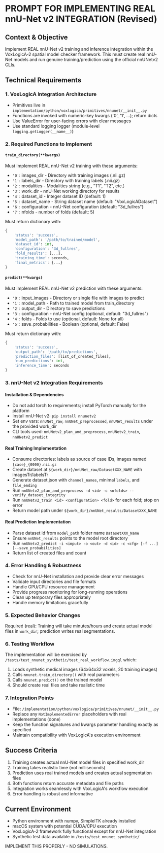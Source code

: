 # PROMPT FOR IMPLEMENTING REAL nnU-Net v2 INTEGRATION (Revised)

## Context & Objective
Implement REAL nnU-Net v2 training and inference integration within the VoxLogicA-2 spatial model checker framework. This must create real nnU-Net models and run genuine training/prediction using the official nnUNetv2 CLIs.

## Technical Requirements

### 1. VoxLogicA Integration Architecture
- Primitives live in `implementation/python/voxlogica/primitives/nnunet/__init__.py`
- Functions are invoked with numeric-key kwargs ('0', '1', ...); return dicts
- Use ValueError for user-facing errors with clear messages
- Use standard logging logger (module-level `logging.getLogger(__name__)`)

### 2. Required Functions to Implement

#### `train_directory(**kwargs)`
Must implement REAL nnU-Net v2 training with these arguments:
- `'0'`: images_dir - Directory with training images (.nii.gz)
- `'1'`: labels_dir - Directory with training labels (.nii.gz) 
- `'2'`: modalities - Modalities string (e.g., "T1", "T2", etc.)
- `'3'`: work_dir - nnU-Net working directory for results
- `'4'`: dataset_id - Integer dataset ID (default: 1)
- `'5'`: dataset_name - String dataset name (default: "VoxLogicADataset")
 - `'6'`: configuration - nnU-Net configuration (default: "3d_fullres")
 - `'7'`: nfolds - number of folds (default: 5)

Must return dictionary with:
```python
{
    'status': 'success',
    'model_path': '/path/to/trained/model',
    'dataset_id': int,
    'configuration': '3d_fullres',
    'fold_results': [...],
    'training_time': seconds,
    'final_metrics': {...}
}
```

#### `predict(**kwargs)`
Must implement REAL nnU-Net v2 prediction with these arguments:
- `'0'`: input_images - Directory or single file with images to predict
- `'1'`: model_path - Path to trained model from train_directory
- `'2'`: output_dir - Directory to save predictions
- `'3'`: configuration - nnU-Net config (optional, default: "3d_fullres")
- `'4'`: folds - Folds to use (optional, default: None for all)
- `'5'`: save_probabilities - Boolean (optional, default: False)

Must return dictionary with:
```python
{
    'status': 'success',
    'output_path': '/path/to/predictions',
    'prediction_files': [list_of_created_files],
    'num_predictions': int,
    'inference_time': seconds
}
```

### 3. nnU-Net v2 Integration Requirements

#### Installation & Dependencies
- Do not add torch to requirements; install PyTorch manually for the platform
- Install nnU-Net v2: `pip install nnunetv2`
- Set env vars: `nnUNet_raw`, `nnUNet_preprocessed`, `nnUNet_results` under the provided work_dir
- CLI tools used: `nnUNetv2_plan_and_preprocess`, `nnUNetv2_train`, `nnUNetv2_predict`

#### Real Training Implementation
- Consume directories: labels as source of case IDs, images named `{case}_{0000}.nii.gz`
- Create dataset at `${work_dir}/nnUNet_raw/DatasetXXX_NAME` with imagesTr/labelsTr
- Generate dataset.json with `channel_names`, minimal `labels`, and `file_ending`
- Run `nnUNetv2_plan_and_preprocess -d <id> -c <nfolds> --verify_dataset_integrity`
- Run `nnUNetv2_train <id> <configuration> <fold>` for each fold; stop on error
- Return model path under `${work_dir}/nnUNet_results/DatasetXXX_NAME`

#### Real Prediction Implementation  
- Parse dataset id from `model_path` folder name `DatasetXXX_Name`
- Ensure `nnUNet_results` points to the model root directory
- Run `nnUNetv2_predict -i <input> -o <out> -d <id> -c <cfg> [-f ...] [--save_probabilities]`
- Return list of created files and count

### 4. Error Handling & Robustness
- Check for nnU-Net installation and provide clear error messages
- Validate input directories and file formats
- Handle GPU/CPU resource management
- Provide progress monitoring for long-running operations
- Clean up temporary files appropriately
- Handle memory limitations gracefully

### 5. Expected Behavior Changes
Required (real): Training will take minutes/hours and create actual model files in `work_dir`; prediction writes real segmentations.

### 6. Testing Workflow
The implementation will be exercised by `/tests/test_nnunet_synthetic/test_real_workflow.imgql` which:
1. Loads synthetic medical images (64x64x32 voxels, 20 training images)
2. Calls `nnunet.train_directory()` with real parameters
3. Calls `nnunet.predict()` on the trained model
4. Should create real files and take realistic time

### 7. Integration Points
- File: `/implementation/python/voxlogica/primitives/nnunet/__init__.py`
- Replace any `NotImplementedError` placeholders with real implementations (done)
- Keep the function signatures and kwargs parameter handling exactly as specified
- Maintain compatibility with VoxLogicA's execution environment

## Success Criteria
1. Training creates actual nnU-Net model files in specified work_dir
2. Training takes realistic time (not milliseconds)
3. Prediction uses real trained models and creates actual segmentation files
4. Both functions return accurate metadata and file paths
5. Integration works seamlessly with VoxLogicA's workflow execution
6. Error handling is robust and informative

## Current Environment
- Python environment with numpy, SimpleITK already installed
- macOS system with potential CUDA/CPU execution
- VoxLogicA-2 framework fully functional except for nnU-Net integration
- Synthetic test data available in `/tests/test_nnunet_synthetic/`

IMPLEMENT THIS PROPERLY - NO SIMULATIONS.
